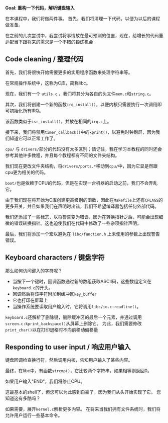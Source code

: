 
**Goal: 重构一下代码，解析键盘输入**

在本课程中，我们将做两件事。 首先，我们将清理一下代码，以便为以后的课程做准备。

在之前的几次尝试中，我尝试将事情放在最可预测的位置，现在，给增长的代码量适配当下跟将来的需求是一个不错的锻炼机会

Code cleaning / 整理代码
-------------

首先，我们将很快开始需要更多的实用程序函数来处理字符串等。

在常规操作系统中，这称为C库，简称libc。

现在，我们有一个 `utils.c` ，我们将其分为各自的头文件`mem.c`和`string.c`。

其次，我们将创建一个新的函数`irq_install()`，以便内核只需要执行一次调用即可初始化所有IRQ。

该函数类似于`isr_install()`，并放在相同的`irq.c`上。

接下来，我们将禁用`timer_callback()`中的`kprint()`，以避免时钟刷屏，因为我们知道它可以正常工作了。

`cpu/` 与 `drivers/`部分的代码没有太多区别；请记住，我在学习本教程的同时还会参考其他许多教程，并且每个教程都有不同的文件夹结构。

我们现在更改文件夹结构，将`drivers/ports.*`移动到`cpu/`中，因为它显是然跟cpu更为相关的代码。

`boot/`也是依赖于CPU的代码，但是在实现一台机器的启动之前，我们不会弄乱它。


由于我们现在将开始为C库创建更高级别的函数，因此在`Makefile`上还有`CFLAGS`的更多开关，并且如果我们在声明时出错，我们不希望编译器包括任何外部代码。 

我们还添加了一些标志，以将警告变为错误，因为在转换指针之后，可能会出现细微的错误转换指针。这也迫使我们在代码中修改了一些杂项指针声明。

最后，我们将添加一个宏以避免在 `libc/function.h` 上未使用的参数上出现警告错误。

Keyboard characters / 键盘字符
-------------------

那么如何访问键入的字符呢？

- 当按下一个键时，回调函数通过新的数组获取ASCII码，这些数组定义在`keyboard.c`的开头。
- 回调然后将该字符附加到缓冲区`key_buffer`
- 它也打印在屏幕上
- 当操作系统要读取用户输入时，它将调用`libc/io.c:readline()`。

`keyboard.c`还解析了删除键，删除缓冲区的最后一个元素，并通过调用`screen.c:kprint_backspace()`从屏幕上删除它。
为此，我们需要修改`print_char()`以在打印退格时不向前移动偏移量


Responding to user input / 响应用户输入
------------------------

键盘回调检查换行符，然后调用内核，告知用户输入了某些内容。

最终，在libc中，有函数`strcmp()`，它比较两个字符串，如果相等则返回0。

如果用户输入"END"，我们将停止CPU。

这最基本的shell了，但您可以为此感到自豪了，因为我们从头开始实现了它。 您知道这有多酷吗？

如果需要，展开`kernel.c`解析更多内容。 在将来当我们拥有文件系统时，我们将允许用户运行一些基本命令。

